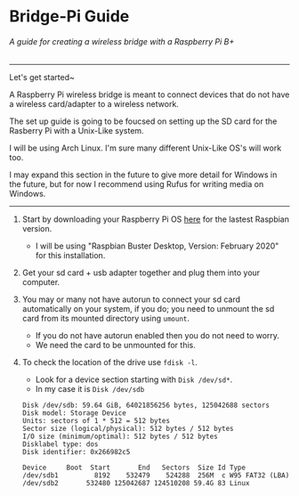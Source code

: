 # Bridge-Pi Guide

###### A guide for creating a wireless bridge with a Raspberry Pi B+
---
Let's get started~

A Raspberry Pi wireless bridge is meant to connect devices that do not have a wireless card/adapter to a wireless network.

The set up guide is going to be foucsed on setting up the SD card for the Rasberry Pi with a Unix-Like system. 

I will be using Arch Linux. I'm sure many different Unix-Like OS's will work too.

I may expand this section in the future to give more detail for Windows in the future, but for now I recommend using Rufus for writing media on Windows.

---
1. Start by downloading your Raspberry Pi OS [here](https://www.raspberrypi.org/downloads/raspbian/) for the lastest Raspbian version.
   - I will be using "Raspbian Buster Desktop, Version: February 2020" for this installation.
   
2. Get your sd card + usb adapter together and plug them into your computer.

3. You may or many not have autorun to connect your sd card automatically on your system, if you do; you need to unmount the sd card from its mounted directory using `umount`.
   - If you do not have autorun enabled then you do not need to worry. 
   - We need the card to be unmounted for this.

4. To check the location of the drive use `fdisk -l`.
   - Look for a device section starting with `Disk /dev/sd*`.
   - In my case it is `Disk /dev/sdb`
   ``` 
   Disk /dev/sdb: 59.64 GiB, 64021856256 bytes, 125042688 sectors
   Disk model: Storage Device  
   Units: sectors of 1 * 512 = 512 bytes
   Sector size (logical/physical): 512 bytes / 512 bytes
   I/O size (minimum/optimal): 512 bytes / 512 bytes
   Disklabel type: dos
   Disk identifier: 0x266982c5

   Device     Boot  Start       End   Sectors  Size Id Type
   /dev/sdb1         8192    532479    524288  256M  c W95 FAT32 (LBA)
   /dev/sdb2       532480 125042687 124510208 59.4G 83 Linux
   ```
